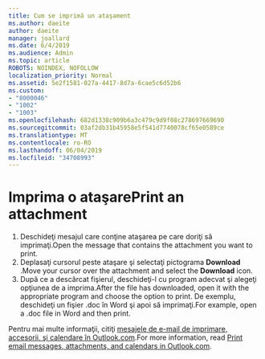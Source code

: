 ```yaml
---
title: Cum se imprimă un ataşament
ms.author: daeite
author: daeite
manager: joallard
ms.date: 6/4/2019
ms.audience: Admin
ms.topic: article
ROBOTS: NOINDEX, NOFOLLOW
localization_priority: Normal
ms.assetid: 5e2f1581-027a-4417-8d7a-6cae5c6d52b6
ms.custom:
- "8000046"
- "1002"
- "1003"
ms.openlocfilehash: 682d1338c909b6a3c479c9d9f08c278697669690
ms.sourcegitcommit: 03af2db31b45958e5f541d7740078cf65e0589ce
ms.translationtype: MT
ms.contentlocale: ro-RO
ms.lasthandoff: 06/04/2019
ms.locfileid: "34708993"
---
```

# <a name="print-an-attachment"></a><span data-ttu-id="20281-102">Imprima o ataşare</span><span class="sxs-lookup"><span data-stu-id="20281-102">Print an attachment</span></span>

1. <span data-ttu-id="20281-103">Deschideţi mesajul care conţine ataşarea pe care doriţi să imprimaţi.</span><span class="sxs-lookup"><span data-stu-id="20281-103">Open the message that contains the attachment you want to print.</span></span>
2. <span data-ttu-id="20281-104">Deplasaţi cursorul peste ataşare şi selectaţi pictograma **Download** .</span><span class="sxs-lookup"><span data-stu-id="20281-104">Move your cursor over the attachment and select the **Download** icon.</span></span>
3. <span data-ttu-id="20281-105">După ce a descărcat fişierul, deschideţi-l cu program adecvat şi alegeţi opţiunea de a imprima.</span><span class="sxs-lookup"><span data-stu-id="20281-105">After the file has downloaded, open it with the appropriate program and choose the option to print.</span></span> <span data-ttu-id="20281-106">De exemplu, deschideţi un fişier .doc în Word şi apoi să imprimaţi.</span><span class="sxs-lookup"><span data-stu-id="20281-106">For example, open a .doc file in Word and then print.</span></span>

<span data-ttu-id="20281-107">Pentru mai multe informaţii, citiţi [mesajele de e-mail de imprimare, accesorii, şi calendare în Outlook.com](https://go.microsoft.com/fwlink/?linkid=2021110&amp;clcid=0x409).</span><span class="sxs-lookup"><span data-stu-id="20281-107">For more information, read [Print email messages, attachments, and calendars in Outlook.com](https://go.microsoft.com/fwlink/?linkid=2021110&amp;clcid=0x409).</span></span>